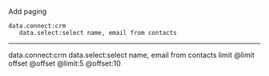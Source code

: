 Add paging

```hyperlambda
data.connect:crm
   data.select:select name, email from contacts
```
---
data.connect:crm
   data.select:select name, email from contacts limit @limit offset @offset
      @limit:5
      @offset:10
